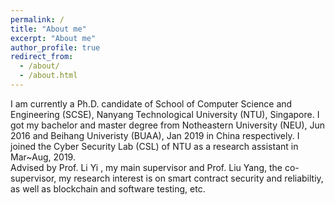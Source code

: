 ```yaml
---
permalink: /
title: "About me"
excerpt: "About me"
author_profile: true
redirect_from: 
  - /about/
  - /about.html
---
```


I am currently a Ph.D. candidate of  School of Computer Science and Engineering (SCSE), Nanyang Technological University (NTU), Singapore. 
I got my bachelor and master degree from Notheastern University (NEU),  Jun 2016 and Beihang Univeristy (BUAA), Jan 2019  in China respectively.
I joined the Cyber Security Lab (CSL) of NTU as a research assistant in Mar~Aug, 2019.  
Advised by Prof. Li Yi , my main supervisor and Prof. Liu Yang, the co-supervisor,  my research interest is on smart contract security and reliabiltiy, as well as blockchain and software testing, etc.

